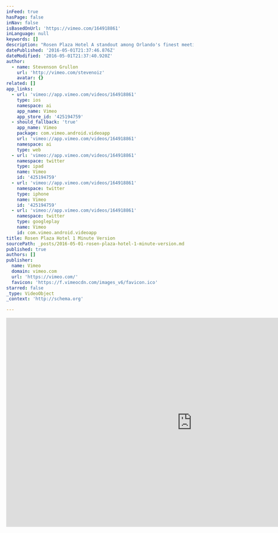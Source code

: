 ```yaml
---
inFeed: true
hasPage: false
inNav: false
isBasedOnUrl: 'https://vimeo.com/164918861'
inLanguage: null
keywords: []
description: "Rosen Plaza Hotel A standout among Orlando's finest meeting, convention and vacation hotels, Rosen Plaza Hotel is famous for its high standard of excellence. Impressive Orlando meeting space, impeccable in-house staff and grand accommodations assure a seamless meeting experience for groups ranging from 10 to 2,800."
datePublished: '2016-05-01T21:37:46.876Z'
dateModified: '2016-05-01T21:37:40.920Z'
author:
  - name: Stevenson Grullon
    url: 'http://vimeo.com/stevenoiz'
    avatar: {}
related: []
app_links:
  - url: 'vimeo://app.vimeo.com/videos/164918861'
    type: ios
    namespace: ai
    app_name: Vimeo
    app_store_id: '425194759'
  - should_fallback: 'true'
    app_name: Vimeo
    package: com.vimeo.android.videoapp
    url: 'vimeo://app.vimeo.com/videos/164918861'
    namespace: ai
    type: web
  - url: 'vimeo://app.vimeo.com/videos/164918861'
    namespace: twitter
    type: ipad
    name: Vimeo
    id: '425194759'
  - url: 'vimeo://app.vimeo.com/videos/164918861'
    namespace: twitter
    type: iphone
    name: Vimeo
    id: '425194759'
  - url: 'vimeo://app.vimeo.com/videos/164918861'
    namespace: twitter
    type: googleplay
    name: Vimeo
    id: com.vimeo.android.videoapp
title: Rosen Plaza Hotel 1 Minute Version
sourcePath: _posts/2016-05-01-rosen-plaza-hotel-1-minute-version.md
published: true
authors: []
publisher:
  name: Vimeo
  domain: vimeo.com
  url: 'https://vimeo.com/'
  favicon: 'https://f.vimeocdn.com/images_v6/favicon.ico'
starred: false
_type: VideoObject
_context: 'http://schema.org'

---
```

<iframe src="https://cdn.embedly.com/widgets/media.html?src=https%3A%2F%2Fplayer.vimeo.com%2Fvideo%2F164918861&amp;url=https%3A%2F%2Fvimeo.com%2F164918861&amp;image=http%3A%2F%2Fi.vimeocdn.com%2Fvideo%2F568643713_1280.jpg&amp;key=b7d04c9b404c499eba89ee7072e1c4f7&amp;type=text%2Fhtml&amp;schema=vimeo" width="1000" height="563" scrolling="no" frameborder="0" allowfullscreen="" style=""></iframe>